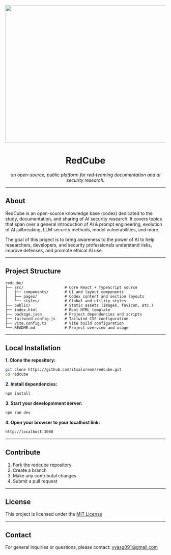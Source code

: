 <!-- Project Banner -->
<p align="center">
<img width="1173" height="431" alt="redcube_banner" src="https://github.com/user-attachments/assets/7f01b260-eac5-4716-b06b-413c7a01ad53" />
</p>

<h1 align="center">RedCube</h1>
<p align="center">
  <em>an open-source, public platform for red-teaming documentation and ai security research.</em>
</p>

---

## About
RedCube is an open-source knowledge base (codex) dedicated to the study, documentation, and sharing of AI security research.
It covers topics that span over a general introduction of AI & prompt engineering, evolution of AI jailbreaking, LLM security methods, model vulnerabilities, and more.

The goal of this project is to bring awareness to the power of AI to help researchers, developers, and security professionals understand risks, improve defenses, and promote ethical AI use.

---

## Project Structure

```
redcube/
├── src/                  # Core React + TypeScript source
│   ├── components/       # UI and layout components
│   ├── pages/            # Codex content and section layouts
│   └── styles/           # Global and utility styles
├── public/               # Static assets (images, favicon, etc.)
├── index.html            # Root HTML template
├── package.json          # Project dependencies and scripts
├── tailwind.config.js    # Tailwind CSS configuration
├── vite.config.ts        # Vite build configuration
└── README.md             # Project overview and usage
```

---
## Local Installation
**1. Clone the repository:**
```bash
git clone https://github.com/itsalureon/redcube.git
cd redcube
```
**2. Install dependencies:**
```bash
npm install
```
**3. Start your developmment server:**
```bash
npm run dev
```
**4. Open your browser to your localhost link:**
```bash
http://localhost:3000
```
---

## Contribute
1. Fork the redcube repository
2. Create a branch
3. Make any contributal changes
4. Submit a pull request

---
## License
This project is licensed under the [MIT License](https://github.com/itsAlureon/redcube/blob/main/LICENSE)

---

## Contact
For general inquiries or questions, please contact: vyasg091@gmail.com
